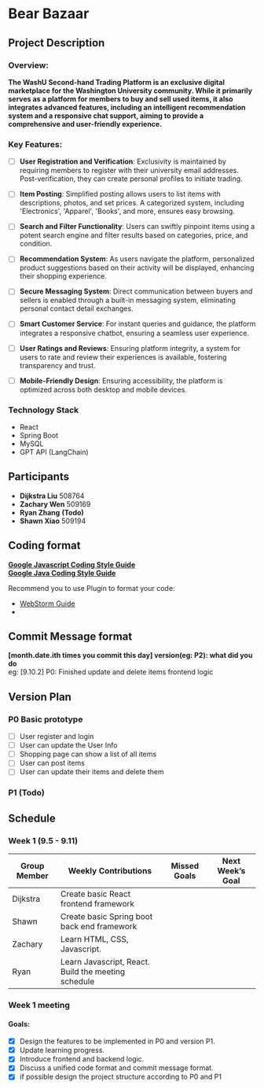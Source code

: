 # Bear Bazaar

## Project Description

### Overview:

**The WashU Second-hand Trading Platform is an exclusive digital marketplace for the Washington University community. While it primarily serves as a platform for members to buy and sell used items, it also integrates advanced features, including an intelligent recommendation system and a responsive chat support, aiming to provide a comprehensive and user-friendly experience.**

### Key Features:

- [ ] **User Registration and Verification**: Exclusivity is maintained by requiring members to register with their university email addresses. Post-verification, they can create personal profiles to initiate trading.

- [ ] **Item Posting**: Simplified posting allows users to list items with descriptions, photos, and set prices. A categorized system, including 'Electronics', 'Apparel', 'Books', and more, ensures easy browsing.

- [ ] **Search and Filter Functionality**: Users can swiftly pinpoint items using a potent search engine and filter results based on categories, price, and condition.

- [ ] **Recommendation System**: As users navigate the platform, personalized product suggestions based on their activity will be displayed, enhancing their shopping experience.

- [ ] **Secure Messaging System**: Direct communication between buyers and sellers is enabled through a built-in messaging system, eliminating personal contact detail exchanges.

- [ ] **Smart Customer Service**: For instant queries and guidance, the platform integrates a responsive chatbot, ensuring a seamless user experience.

- [ ] **User Ratings and Reviews**: Ensuring platform integrity, a system for users to rate and review their experiences is available, fostering transparency and trust.

- [ ] **Mobile-Friendly Design**: Ensuring accessibility, the platform is optimized across both desktop and mobile devices.

### Technology Stack
- React
- Spring Boot
- MySQL
- GPT API (LangChain)


## Participants

- **Dijkstra Liu** 508764
- **Zachary Wen** 509169
- **Ryan Zhang** **(Todo)**
- **Shawn Xiao** 509194

## Coding format

**[Google Javascript Coding Style Guide](https://google.github.io/styleguide/jsguide.html)**  
**[Google Java Coding Style Guide](https://google.github.io/styleguide/javaguide.html)**  

Recommend you to use Plugin to format your code:
* [WebStorm Guide]("https://blog.jetbrains.com/webstorm/2017/04/using-javascript-standard-style/")
* 

## Commit Message format

**[month.date.ith times you commit this day] version(eg: P2): what did you do**  
eg: [9.10.2] P0: Finished update and delete items frontend logic

## Version Plan

### P0 Basic prototype
* [ ] User register and login
* [ ] User can update the User Info
* [ ] Shopping page can show a list of all items
* [ ] User can post items
* [ ] User can update their items and delete them

### P1 (Todo)

## Schedule

### Week 1 (9.5 - 9.11)

| Group Member | Weekly Contributions                     | Missed Goals | Next Week’s Goal |
|--------------|------------------------------------------| ------------ | ---------------- |
| Dijkstra     | Create basic React frontend framework    |              |                  |
| Shawn        | Create basic Spring boot back end framework |                  |
| Zachary      | Learn HTML, CSS, Javascript.             |              |                  |
| Ryan         | Learn Javascript, React. Build the meeting schedule |              |                  |

### Week 1 meeting

#### Goals: 
- [X] Design the features to be implemented in P0 and version P1.
- [X] Update learning progress.
- [X] Introduce frontend and backend logic.
- [X] Discuss a unified code format and commit message format.
- [X] if possible design the project structure according to P0 and P1